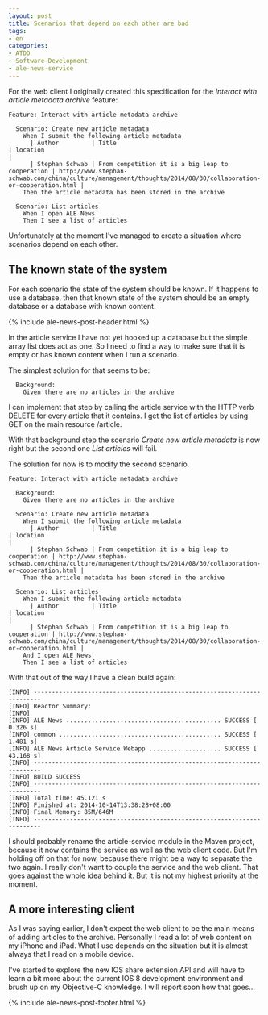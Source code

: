```yaml
---
layout: post
title: Scenarios that depend on each other are bad
tags:
- en
categories:
- ATDD
- Software-Development
- ale-news-service
---
```

For the web client I originally created this specification for the *Interact with article metadata archive* feature:

```gherkin
Feature: Interact with article metadata archive

  Scenario: Create new article metadata
    When I submit the following article metadata
      | Author         | Title                                            | location                                                                                                     |
      | Stephan Schwab | From competition it is a big leap to cooperation | http://www.stephan-schwab.com/china/culture/management/thoughts/2014/08/30/collaboration-or-cooperation.html |
    Then the article metadata has been stored in the archive

  Scenario: List articles
    When I open ALE News
    Then I see a list of articles
```

Unfortunately at the moment I've managed to create a situation where scenarios depend on each other.

## The known state of the system
For each scenario the state of the system should be known. If it happens to use a database, then that known state of the system should be an empty database or a database with known content.

{% include ale-news-post-header.html %}

In the article service I have not yet hooked up a database but the simple array list does act as one. So I need to find a way to make sure that it is empty or has known content when I run a scenario.

The simplest solution for that seems to be:

```gherkin
  Background:
    Given there are no articles in the archive
```

I can implement that step by calling the article service with the HTTP verb DELETE for every article that it contains. I get the list of articles by using GET on the main resource /article.

With that background step the scenario *Create new article metadata* is now right but the second one *List articles* will fail.

The solution for now is to modify the second scenario.

```gherkin
Feature: Interact with article metadata archive

  Background:
    Given there are no articles in the archive

  Scenario: Create new article metadata
    When I submit the following article metadata
      | Author         | Title                                            | location                                                                                                     |
      | Stephan Schwab | From competition it is a big leap to cooperation | http://www.stephan-schwab.com/china/culture/management/thoughts/2014/08/30/collaboration-or-cooperation.html |
    Then the article metadata has been stored in the archive

  Scenario: List articles
    When I submit the following article metadata
      | Author         | Title                                            | location                                                                                                     |
      | Stephan Schwab | From competition it is a big leap to cooperation | http://www.stephan-schwab.com/china/culture/management/thoughts/2014/08/30/collaboration-or-cooperation.html |
    And I open ALE News
    Then I see a list of articles
```

With that out of the way I have a clean build again:

	[INFO] ------------------------------------------------------------------------
	[INFO] Reactor Summary:
	[INFO] 
	[INFO] ALE News ........................................... SUCCESS [  0.326 s]
	[INFO] common ............................................. SUCCESS [  1.481 s]
	[INFO] ALE News Article Service Webapp .................... SUCCESS [ 43.168 s]
	[INFO] ------------------------------------------------------------------------
	[INFO] BUILD SUCCESS
	[INFO] ------------------------------------------------------------------------
	[INFO] Total time: 45.121 s
	[INFO] Finished at: 2014-10-14T13:38:28+08:00
	[INFO] Final Memory: 85M/646M
	[INFO] ------------------------------------------------------------------------

I should probably rename the article-service module in the Maven project, because it now contains the service as well as the web client code. But I'm holding off on that for now, because there might be a way to separate the two again. I really don't want to couple the service and the web client. That goes against the whole idea behind it. But it is not my highest priority at the moment.

## A more interesting client
As I was saying earlier, I don't expect the web client to be the main means of adding articles to the archive. Personally I read a lot of web content on my iPhone and iPad. What I use depends on the situation but it is almost always that I read on a mobile device.

I've started to explore the new IOS share extension API and will have to learn a bit more about the current IOS 8 development environment and brush up on my Objective-C knowledge. I will report soon how that goes...

{% include ale-news-post-footer.html %}

